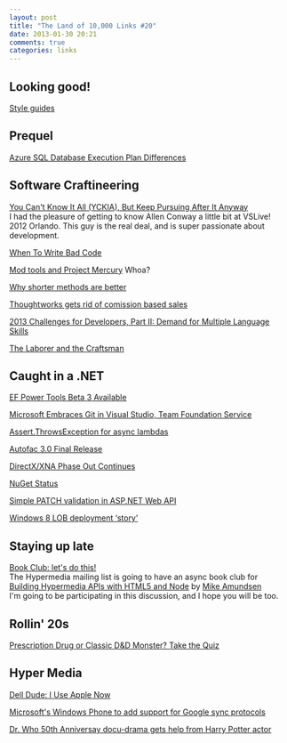 ```yaml
---
layout: post
title: "The Land of 10,000 Links #20"
date: 2013-01-30 20:21
comments: true
categories: links
---
```

## Looking good!
[Style guides](http://susanjeanrobertson.com/code/style-guides/)

## Prequel
[Azure SQL Database Execution Plan Differences](http://www.scarydba.com/2013/01/30/azure-sql-database-execution-plan-differences/)

## Software Craftineering
[You Can't Know It All \(YCKIA\), But Keep Pursuing After It Anyway](http://allen-conway-dotnet.blogspot.com/2013/01/you-cant-know-it-all-yckia-but-keep.html)  
I had the pleasure of getting to know Allen Conway a little bit at VSLive! 2012 Orlando. This guy is the real deal, and is super passionate about development.

[When To Write Bad Code](http://www.brandonsavage.net/when-to-write-bad-code/?utm_source=rss&utm_medium=rss&utm_campaign=when-to-write-bad-code)

[Mod tools and Project Mercury](https://www.youtube.com/watch?v=kuGdQqUhKD4)
Whoa?

[Why shorter methods are better](http://silkandspinach.net/2013/01/30/why-shorter-methods-are-better/)

[Thoughtworks gets rid of comission based sales](http://www.thoughtworks-studios.com/blog/challenger-sales-customer-value-and-not-dollar-value)

[2013 Challenges for Developers, Part II: Demand for Multiple Language Skills](http://adtmag.com/blogs/watersworks/2013/01/multiple-language-skills.aspx)

[The Laborer and the Craftsman](http://blog.8thlight.com/uncle-bob/2013/01/30/The-Craftsman-And-The-Laborer.html)

## Caught in a .NET
[EF Power Tools Beta 3 Available](http://blogs.msdn.com/b/adonet/archive/2013/01/30/ef-power-tools-beta-3-available.aspx)

[Microsoft Embraces Git in Visual Studio, Team Foundation Service](http://visualstudiomagazine.com/articles/2013/01/30/microsoft-embraces-git-in-visual-studio.aspx)

[Assert.ThrowsException for async lambdas](http://www.srtsolutions.com/assert-throwsexception-for-async-lambdas)

[Autofac 3.0 Final Release](http://alexmg.com/post/2013/01/30/Autofac-30-Final-Release.aspx)

[DirectX/XNA Phase Out Continues](http://ventspace.wordpress.com/2013/01/30/directxxna-phase-out-continues/)  

[NuGet Status](http://nugetstatus.com/)

[Simple PATCH validation in ASP.NET Web API](http://ben.onfabrik.com/posts/simple-patch-validation-in-aspnet-web-api)

[Windows 8 LOB deployment ‘story’](http://www.lhotka.net/weblog/Windows8LOBDeploymentLsquostoryrsquo.aspx)

## Staying up late
[Book Club: let's do this!](http://librelist.com/browser//hypermedia/2013/1/30/book-club-let-s-do-this/)  
The Hypermedia mailing list is going to have an async book club for [Building Hypermedia APIs with HTML5 and Node](http://www.amazon.com/Building-Hypermedia-APIs-HTML5-Node/dp/1449306578/ref=sr_1_1?ie=UTF8&qid=1359596013&sr=8-1&keywords=building+hypermedia+apis+with+html5+and+node) by [Mike Amundsen](https://twitter.com/mamund)  
I'm going to be participating in this discussion, and I hope you will be too.

## Rollin' 20s
[Prescription Drug or Classic D&D Monster? Take the Quiz](http://www.wired.com/geekdad/2013/01/drug-or-dd-monster/)

## Hyper Media
[Dell Dude: I Use Apple Now](http://www.loopinsight.com/2013/01/30/dell-dude-i-use-apple-now/?utm_source=loopinsight.com&utm_medium=referral&utm_campaign=wordtwit)

[Microsoft's Windows Phone to add support for Google sync protocols](http://www.zdnet.com/microsofts-windows-phone-to-add-support-for-google-sync-protocols-7000010575/)

[Dr. Who 50th Anniversay docu-drama gets help from Harry Potter actor](http://majorspoilers.com/2013/01/30/television-hartnell-docu-drama/?utm_source=twitterfeed&utm_medium=twitter)
